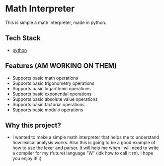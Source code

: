 # Math Interpreter

This is simple a math interpreter, made in python.

## Tech Stack

-   [python](https://www.python.org/)

## Features (AM WORKING ON THEM)

-   Supports basic math operations
-   Supports basic trigonometry operations
-   Supports basic logarithmic operations
-   Supports basic exponential operations
-   Supports basic absolute value operations
-   Supports basic factorial operations
-   Supports basic modulo operations

## Why this project?

-   I wanted to make a simple math interpreter that helps me to understand how lexical analysis works. Also this is going to be a good example of how to use the lexer and parser. It will help me when i will need to write a compiler for my (future) language "W" (idk how to call it rn). I hope you enjoy it! :)
